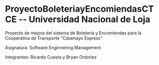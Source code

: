 # ProyectoBoleteriayEncomiendasCTCE -- Universidad Nacional de Loja
Proyecto de mejora del sistema de Boletería y Encomiendas para la Cooperativa de Transporte "Catamayo Express"

Asignatura: Software Enginnering Management


Integrantes: Ricardo Cuesta y Bryan Ordoñez
